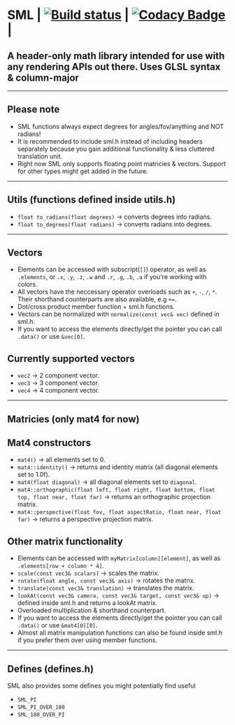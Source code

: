 # SML | [![Build status](https://ci.appveyor.com/api/projects/status/8k2haf6uy3st02c1?svg=true)](https://ci.appveyor.com/project/8infy/sml) | [![Codacy Badge](https://api.codacy.com/project/badge/Grade/2bec0a2cac70433eb3576a6b325b4441)](https://www.codacy.com/app/8infy/SML?utm_source=github.com&amp;utm_medium=referral&amp;utm_content=8infy/SML&amp;utm_campaign=Badge_Grade) |
## A header-only math library intended for use with any rendering APIs out there. Uses GLSL syntax & column-major
---
## Please note
-   SML functions always expect degrees for angles/fov/anything and NOT radians!
-   It is recommended to include sml.h instead of including headers separately because you gain additional functionality & less cluttered translation unit.
-   Right now SML only supports floating point matricies & vectors. Support for other types might get added in the future.
---
## Utils (functions defined inside utils.h)
-   `float to_radians(float degrees)` -> converts degrees into radians.
-   `float to_degrees(float radians)` -> converts radians into degrees.
---
## Vectors
-   Elements can be accessed with subscript(`[]`) operator, as well as `.elements`, or `.x`, `.y`, `.z`, `.w` and `.r`, `.g`, `.b`, `.a` if you're working with colors.
-   All vectors have the neccessary operator overloads such as `+`, `-`, `/`, `*`. Their shorthand counterparts are also available, e.g `+=`.
-   Dot/cross product member function + sml.h functions.
-   Vectors can be normalized with `normalize(const vec& vec)` defined in sml.h.
-   If you want to access the elements directly/get the pointer you can call `.data()` or use `&vec[0]`.
## Currently supported vectors 
-   `vec2` -> 2 component vector.
-   `vec3` -> 3 component vector.
-   `vec4` -> 4 component vector.
---
## Matricies (only mat4 for now)
## Mat4 constructors
-   `mat4()` -> all elements set to 0.
-   `mat4::identity()` -> returns and identity matrix (all diagonal elements set to 1.0f).
-   `mat4(float diagonal)` -> all diagonal elements set to `diagonal`.
-   `mat4::orthographic(float left, float right, float bottom, float top, float near, float far)` -> returns an orthographic projection matrix.
-   `mat4::perspective(float fov, float aspectRatio, float near, float far)` -> returns a perspective projection matrix.
## Other matrix functionality
-   Elements can be accessed with `myMatrix[column][element]`, as well as `.elements[row + column * 4]`.
-   `scale(const vec3& scalars)` -> scales the matrix.
-   `rotate(float angle, const vec3& axis)` -> rotates the matrix.
-   `translate(const vec3& translation)` -> translates the matrix.
-   `lookAt(const vec3& camera, const vec3& target, const vec3& up)` -> defined inside sml.h and returns a lookAt matrix.
-   Overloaded multiplication & shorthand counterpart.
-   If you want to access the elements directly/get the pointer you can call `.data()` or use `&mat4[0][0]`.
-   Almost all matrix manipulation functions can also be found inside sml.h if you prefer them over using member functions.
---
## Defines (defines.h)

SML also provides some defines you might potentially find useful
-   `SML_PI`
-   `SML_PI_OVER_180`
-   `SML_180_OVER_PI`
